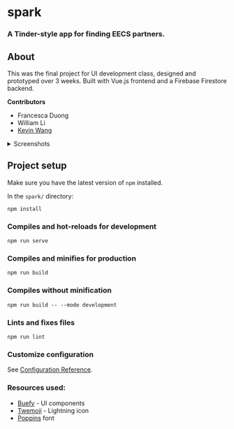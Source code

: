 # spark

### A Tinder-style app for finding EECS partners.

## About

This was the final project for UI development class, designed and prototyped over 3 weeks. Built with Vue.js frontend and a Firebase Firestore backend.

**Contributors**
- Francesca Duong
- William Li
- [Kevin Wang](https://github.com/kwwangkw)

<details>
  <summary>Screenshots</summary>
<p align="center">
  <img height=360 src="https://user-images.githubusercontent.com/40254686/116332082-0cb8ac00-a79f-11eb-8ebb-5caaebeca06f.png">
  <img height=360 src="https://user-images.githubusercontent.com/40254686/116332667-2dcdcc80-a7a0-11eb-842c-8a352cfaed04.png">
  <img height=360 src="https://user-images.githubusercontent.com/40254686/116332784-653c7900-a7a0-11eb-8a0d-b93722472e03.png">
</details>

## Project setup

Make sure you have the latest version of `npm` installed.

In the `spark/` directory:
```
npm install
```

### Compiles and hot-reloads for development
```
npm run serve
```

### Compiles and minifies for production
```
npm run build
```

### Compiles without minification
```
npm run build -- --mode development
```

### Lints and fixes files
```
npm run lint
```

### Customize configuration
See [Configuration Reference](https://cli.vuejs.org/config/).

### Resources used:
  - [Buefy](https://buefy.org/) - UI components
  - [Twemoji](https://twemoji.twitter.com/) - Lightning icon
  - [Poppins](https://fonts.google.com/specimen/Poppins#license) font
